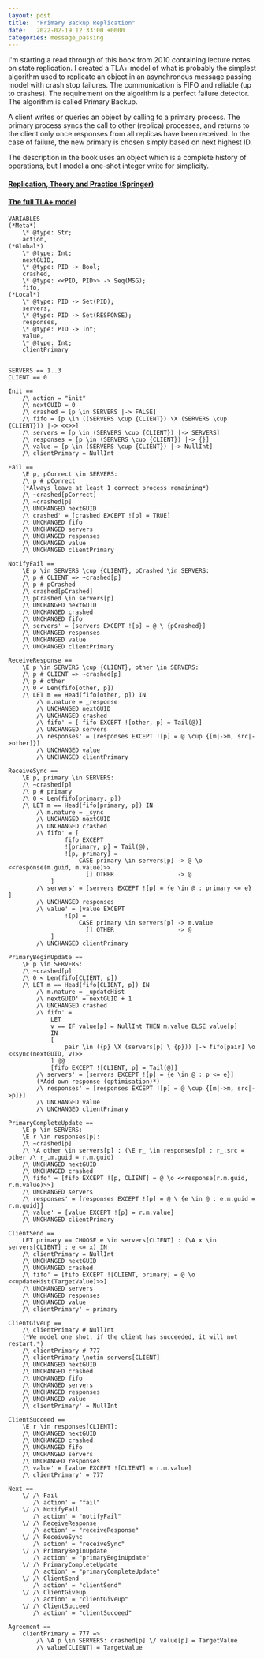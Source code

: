 ```yaml
---
layout: post
title:  "Primary Backup Replication"
date:   2022-02-19 12:33:00 +0000
categories: message_passing
---
```


I'm starting a read through of this book from 2010 containing lecture notes on state replication. I created a TLA+ model of what is probably the simplest algorithm used to replicate an object in an asynchronous message passing model with crash stop failures. The communication is FIFO and reliable (up to crashes). The requirement on the algorithm is a perfect failure detector. The algorithm is called Primary Backup.

A client writes or queries an object by calling to a primary process. The primary process syncs the call to other (replica) processes, and returns to the client only once responses from all replicas have been received. In the case of failure, the new primary is chosen simply based on next highest ID.

The description in the book uses an object which is a complete history of operations, but I model a one-shot integer write for simplicity.

#### [Replication, Theory and Practice (Springer)](https://link.springer.com/book/10.1007/978-3-642-11294-2)

#### [The full TLA+ model](https://github.com/danwt/primary-backup-replication)

```
VARIABLES
(*Meta*)
    \* @type: Str;
    action,
(*Global*)
    \* @type: Int;
    nextGUID,
    \* @type: PID -> Bool;
    crashed,
    \* @type: <<PID, PID>> -> Seq(MSG);
    fifo,
(*Local*)
    \* @type: PID -> Set(PID);
    servers,
    \* @type: PID -> Set(RESPONSE);
    responses,
    \* @type: PID -> Int;
    value,
    \* @type: Int;
    clientPrimary


SERVERS == 1..3
CLIENT == 0

Init == 
    /\ action = "init"
    /\ nextGUID = 0
    /\ crashed = [p \in SERVERS |-> FALSE]
    /\ fifo = [p \in ((SERVERS \cup {CLIENT}) \X (SERVERS \cup {CLIENT})) |-> <<>>]
    /\ servers = [p \in (SERVERS \cup {CLIENT}) |-> SERVERS]
    /\ responses = [p \in (SERVERS \cup {CLIENT}) |-> {}]
    /\ value = [p \in (SERVERS \cup {CLIENT}) |-> NullInt]
    /\ clientPrimary = NullInt

Fail ==
    \E p, pCorrect \in SERVERS: 
    /\ p # pCorrect
    (*Always leave at least 1 correct process remaining*)
    /\ ~crashed[pCorrect]
    /\ ~crashed[p]
    /\ UNCHANGED nextGUID
    /\ crashed' = [crashed EXCEPT ![p] = TRUE]
    /\ UNCHANGED fifo
    /\ UNCHANGED servers
    /\ UNCHANGED responses
    /\ UNCHANGED value
    /\ UNCHANGED clientPrimary

NotifyFail ==
    \E p \in SERVERS \cup {CLIENT}, pCrashed \in SERVERS:
    /\ p # CLIENT => ~crashed[p]
    /\ p # pCrashed
    /\ crashed[pCrashed]
    /\ pCrashed \in servers[p]
    /\ UNCHANGED nextGUID
    /\ UNCHANGED crashed
    /\ UNCHANGED fifo
    /\ servers' = [servers EXCEPT ![p] = @ \ {pCrashed}]
    /\ UNCHANGED responses
    /\ UNCHANGED value
    /\ UNCHANGED clientPrimary

ReceiveResponse == 
    \E p \in SERVERS \cup {CLIENT}, other \in SERVERS:
    /\ p # CLIENT => ~crashed[p]
    /\ p # other
    /\ 0 < Len(fifo[other, p])
    /\ LET m == Head(fifo[other, p]) IN
        /\ m.nature = _response
        /\ UNCHANGED nextGUID
        /\ UNCHANGED crashed
        /\ fifo' = [ fifo EXCEPT ![other, p] = Tail(@)]
        /\ UNCHANGED servers
        /\ responses' = [responses EXCEPT ![p] = @ \cup {[m|->m, src|->other]}]
        /\ UNCHANGED value
        /\ UNCHANGED clientPrimary
    
ReceiveSync ==
    \E p, primary \in SERVERS:
    /\ ~crashed[p]
    /\ p # primary
    /\ 0 < Len(fifo[primary, p])
    /\ LET m == Head(fifo[primary, p]) IN
        /\ m.nature = _sync
        /\ UNCHANGED nextGUID
        /\ UNCHANGED crashed
        /\ fifo' = [
                fifo EXCEPT
                ![primary, p] = Tail(@),
                ![p, primary] = 
                    CASE primary \in servers[p] -> @ \o <<response(m.guid, m.value)>>
                      [] OTHER                  -> @
            ]
        /\ servers' = [servers EXCEPT ![p] = {e \in @ : primary <= e} ]
        /\ UNCHANGED responses
        /\ value' = [value EXCEPT
                ![p] =
                    CASE primary \in servers[p] -> m.value
                      [] OTHER                  -> @
            ]
        /\ UNCHANGED clientPrimary

PrimaryBeginUpdate ==
    \E p \in SERVERS:
    /\ ~crashed[p]
    /\ 0 < Len(fifo[CLIENT, p])
    /\ LET m == Head(fifo[CLIENT, p]) IN
        /\ m.nature = _updateHist
        /\ nextGUID' = nextGUID + 1
        /\ UNCHANGED crashed
        /\ fifo' =
            LET
            v == IF value[p] = NullInt THEN m.value ELSE value[p]
            IN
            [
                pair \in ({p} \X (servers[p] \ {p})) |-> fifo[pair] \o <<sync(nextGUID, v)>>
            ] @@ 
            [fifo EXCEPT ![CLIENT, p] = Tail(@)]
        /\ servers' = [servers EXCEPT ![p] = {e \in @ : p <= e}]
        (*Add own response (optimisation)*)
        /\ responses' = [responses EXCEPT ![p] = @ \cup {[m|->m, src|->p]}]
        /\ UNCHANGED value
        /\ UNCHANGED clientPrimary

PrimaryCompleteUpdate ==
    \E p \in SERVERS:
    \E r \in responses[p]:
    /\ ~crashed[p]
    /\ \A other \in servers[p] : (\E r_ \in responses[p] : r_.src = other /\ r_.m.guid = r.m.guid)
    /\ UNCHANGED nextGUID
    /\ UNCHANGED crashed
    /\ fifo' = [fifo EXCEPT ![p, CLIENT] = @ \o <<response(r.m.guid, r.m.value)>>]
    /\ UNCHANGED servers
    /\ responses' = [responses EXCEPT ![p] = @ \ {e \in @ : e.m.guid = r.m.guid}]
    /\ value' = [value EXCEPT ![p] = r.m.value]
    /\ UNCHANGED clientPrimary

ClientSend == 
    LET primary == CHOOSE e \in servers[CLIENT] : (\A x \in servers[CLIENT] : e <= x) IN
    /\ clientPrimary = NullInt
    /\ UNCHANGED nextGUID
    /\ UNCHANGED crashed
    /\ fifo' = [fifo EXCEPT ![CLIENT, primary] = @ \o <<updateHist(TargetValue)>>]
    /\ UNCHANGED servers
    /\ UNCHANGED responses
    /\ UNCHANGED value
    /\ clientPrimary' = primary

ClientGiveup == 
    /\ clientPrimary # NullInt
    (*We model one shot, if the client has succeeded, it will not restart.*)
    /\ clientPrimary # 777
    /\ clientPrimary \notin servers[CLIENT]
    /\ UNCHANGED nextGUID
    /\ UNCHANGED crashed
    /\ UNCHANGED fifo
    /\ UNCHANGED servers
    /\ UNCHANGED responses
    /\ UNCHANGED value
    /\ clientPrimary' = NullInt

ClientSucceed == 
    \E r \in responses[CLIENT]:
    /\ UNCHANGED nextGUID
    /\ UNCHANGED crashed
    /\ UNCHANGED fifo
    /\ UNCHANGED servers
    /\ UNCHANGED responses
    /\ value' = [value EXCEPT ![CLIENT] = r.m.value]
    /\ clientPrimary' = 777

Next ==
    \/ /\ Fail
       /\ action' = "fail"
    \/ /\ NotifyFail
       /\ action' = "notifyFail"
    \/ /\ ReceiveResponse
       /\ action' = "receiveResponse"
    \/ /\ ReceiveSync
       /\ action' = "receiveSync"
    \/ /\ PrimaryBeginUpdate
       /\ action' = "primaryBeginUpdate"
    \/ /\ PrimaryCompleteUpdate
       /\ action' = "primaryCompleteUpdate"
    \/ /\ ClientSend
       /\ action' = "clientSend"
    \/ /\ ClientGiveup
       /\ action' = "clientGiveup"
    \/ /\ ClientSucceed
       /\ action' = "clientSucceed"

Agreement ==
    clientPrimary = 777 => 
        /\ \A p \in SERVERS: crashed[p] \/ value[p] = TargetValue
        /\ value[CLIENT] = TargetValue
```
